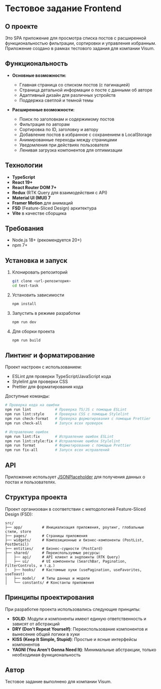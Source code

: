 # Тестовое задание Frontend

## О проекте

Это SPA приложение для просмотра списка постов с расширенной функциональностью фильтрации, сортировки и управления избранным. Приложение создано в рамках тестового задания для компании Visum.

## Функциональность

- **Основные возможности:**

  - Главная страница со списком постов (с пагинацией)
  - Страница детальной информации о посте с данными об авторе
  - Адаптивный дизайн для различных устройств
  - Поддержка светлой и темной темы

- **Расширенные возможности:**
  - Поиск по заголовкам и содержимому постов
  - Фильтрация по авторам
  - Сортировка по ID, заголовку и автору
  - Добавление постов в избранное с сохранением в LocalStorage
  - Анимированные переходы между страницами
  - Уведомления при действиях пользователя
  - Ленивая загрузка компонентов для оптимизации

## Технологии

- **TypeScript**
- **React 19+**
- **React Router DOM 7+**
- **Redux** (RTK Query для взаимодействия с API)
- **Material UI (MUI) 7**
- **Framer Motion** для анимаций
- **FSD** (Feature-Sliced Design) архитектура
- **Vite** в качестве сборщика

## Требования

- Node.js 18+ (рекомендуется 20+)
- npm 7+

## Установка и запуск

1. Клонировать репозиторий

   ```bash
   git clone <url-репозитория>
   cd test-task
   ```

2. Установить зависимости

   ```bash
   npm install
   ```

3. Запустить в режиме разработки

   ```bash
   npm run dev
   ```

4. Для сборки проекта
   ```bash
   npm run build
   ```

## Линтинг и форматирование

Проект настроен с использованием:

- ESLint для проверки TypeScript/JavaScript кода
- Stylelint для проверки CSS
- Prettier для форматирования кода

Доступные команды:

```bash
# Проверка кода на ошибки
npm run lint           # Проверка TS/JS с помощью ESLint
npm run lint:style     # Проверка CSS с помощью Stylelint
npm run check-format   # Проверка форматирования с помощью Prettier
npm run check-all      # Запуск всех проверок

# Исправление ошибок
npm run lint:fix       # Исправление ошибок ESLint
npm run lint:style:fix # Исправление ошибок Stylelint
npm run format         # Форматирование с помощью Prettier
npm run fix-all        # Запуск всех исправлений
```

## API

Приложение использует [JSONPlaceholder](https://jsonplaceholder.typicode.com/) для получения данных о постах и пользователях.

## Структура проекта

Проект организован в соответствии с методологией Feature-Sliced Design (FSD):

```
src/
├── app/         # Инициализация приложения, роутинг, глобальные стили, store
├── pages/       # Страницы приложения
├── widgets/     # Композиционные и бизнес-компоненты (PostList, PostDetail)
├── entities/    # Бизнес-сущности (PostCard)
├── shared/      # Переиспользуемые ресурсы:
│   ├── api/     # API клиент и эндпоинты (RTK Query)
│   ├── ui/      # UI компоненты (SearchBar, Pagination, FilterControls, и т.д.)
│   ├── hooks/   # Кастомные хуки (usePagination, useFavorites, useToast)
│   ├── model/   # Типы данных и модели
│   └── constants/ # Константы приложения
```

## Принципы проектирования

При разработке проекта использовались следующие принципы:

- **SOLID**: Модули и компоненты имеют единую ответственность и зависят от абстракций
- **DRY (Don't Repeat Yourself)**: Переиспользование компонентов и вынесение общей логики в хуки
- **KISS (Keep It Simple, Stupid)**: Простые и ясные интерфейсы компонентов
- **YAGNI (You Aren't Gonna Need It)**: Минимальные абстракции, только необходимая функциональность

## Автор

Тестовое задание выполнено для компании Visum.
